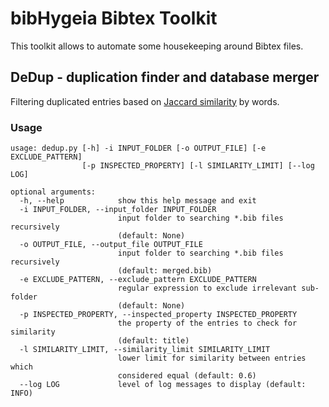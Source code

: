 # bibHygeia Bibtex Toolkit

This toolkit allows to automate some housekeeping around Bibtex files.

## DeDup - duplication finder and database merger

Filtering duplicated entries based on [Jaccard similarity](https://en.wikipedia.org/wiki/Jaccard_index) by words.

### Usage
```
usage: dedup.py [-h] -i INPUT_FOLDER [-o OUTPUT_FILE] [-e EXCLUDE_PATTERN]
                [-p INSPECTED_PROPERTY] [-l SIMILARITY_LIMIT] [--log LOG]

optional arguments:
  -h, --help            show this help message and exit
  -i INPUT_FOLDER, --input_folder INPUT_FOLDER
                        input folder to searching *.bib files recursively
                        (default: None)
  -o OUTPUT_FILE, --output_file OUTPUT_FILE
                        input folder to searching *.bib files recursively
                        (default: merged.bib)
  -e EXCLUDE_PATTERN, --exclude_pattern EXCLUDE_PATTERN
                        regular expression to exclude irrelevant sub-folder
                        (default: None)
  -p INSPECTED_PROPERTY, --inspected_property INSPECTED_PROPERTY
                        the property of the entries to check for similarity
                        (default: title)
  -l SIMILARITY_LIMIT, --similarity_limit SIMILARITY_LIMIT
                        lower limit for similarity between entries which
                        considered equal (default: 0.6)
  --log LOG             level of log messages to display (default: INFO)
```